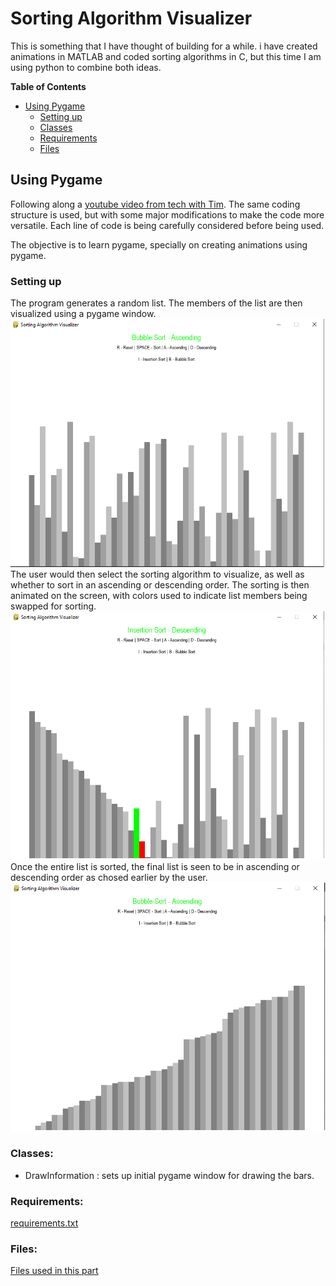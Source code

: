 # Sorting Algorithm Visualizer

This is something that I have thought of building for a while. i have created animations in MATLAB and coded sorting algorithms in C, but this time I am using python to combine both ideas.

**Table of Contents**
* [Using Pygame](#pygame)
  - [Setting up](#pygame-setting-up)
  - [Classes](#pygame-classes)
  - [Requirements](#pygame-requirements)
  - [Files](#pygame-files)

<a id="pygame"></a>
## Using Pygame

 Following along a [youtube video from tech with Tim](https://www.youtube.com/watch?v=twRidO-_vqQ&amp;t=3975s). The same coding structure is used, but with some major modifications to make the code more versatile. Each line of code is being carefully considered before being used.

The objective is to learn pygame, specially on creating animations using pygame.

<a id="pygame-setting-up"></a>
### Setting up
The program generates a random list. The members of the list are then visualized using a pygame window.
![Visualization of the Initial list](./Pygame/assets/visualize_initial_list_with_title.png)
The user would then select the sorting algorithm to visualize, as well as whether to sort in an ascending or descending order. The sorting is then animated on the screen, with colors used to indicate list members being swapped for sorting.
![Snapshot of sorting visualization](./Pygame/assets/visualize_while_sorting.png)
Once the entire list is sorted, the final list is seen to be in ascending or descending order as chosed earlier by the user.
![Visualization of Sorted List](./Pygame/assets/visualize_sorted_list.png)


<a id="pygame-classes"></a>
### Classes:
- DrawInformation : sets up initial pygame window for drawing the bars.

<a id="pygame-requirements"></a>
### Requirements:
[requirements.txt](requirements.txt)

<a id="pygame-files"></a>
### Files:
[Files used in this part](./Pygame/pygame_files.md)
